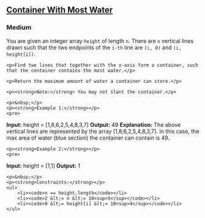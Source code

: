<h2><a href="https://leetcode.com/problems/container-with-most-water/">Container With Most Water</a></h2>
<h3>Medium</h3>
<div>
    <p>You are given an integer array <code>height</code> of length <code>n</code>. There are <code>n</code> vertical lines drawn such that the two endpoints of the <code>i-th</code> line are <code>(i, 0)</code> and <code>(i, height[i])</code>.</p>
    
    <p>Find two lines that together with the x-axis form a container, such that the container contains the most water.</p>
    
    <p>Return the maximum amount of water a container can store.</p>
    
    <p><strong>Note:</strong> You may not slant the container.</p>
    
    <p>&nbsp;</p>
    <p><strong>Example 1:</strong></p>
    <pre>
<strong>Input:</strong> height = [1,8,6,2,5,4,8,3,7]
<strong>Output:</strong> 49
<strong>Explanation:</strong> The above vertical lines are represented by the array [1,8,6,2,5,4,8,3,7]. 
In this case, the max area of water (blue section) the container can contain is 49.
    </pre>
    
    <p><strong>Example 2:</strong></p>
    <pre>
<strong>Input:</strong> height = [1,1]
<strong>Output:</strong> 1
    </pre>
    
    <p>&nbsp;</p>
    <p><strong>Constraints:</strong></p>
    <ul>
        <li><code>n == height.length</code></li>
        <li><code>2 &lt;= n &lt;= 10<sup>5</sup></code></li>
        <li><code>0 &lt;= height[i] &lt;= 10<sup>4</sup></code></li>
    </ul>
</div>
